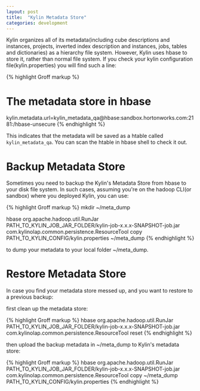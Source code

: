```yaml
---
layout: post
title:  "Kylin Metadata Store"
categories: development
---
```


Kylin organizes all of its metadata(including cube descriptions and instances, projects, inverted index description and instances, jobs, tables and dictionaries) as a hierarchy file system. However, Kylin uses hbase to store it, rather than normal file system. If you check your kylin configuration file(kylin.properties) you will find such a line:

{% highlight Groff markup %}
# The metadata store in hbase
kylin.metadata.url=kylin_metadata_qa@hbase:sandbox.hortonworks.com:2181:/hbase-unsecure
{% endhighlight %}


This indicates that the metadata will be saved as a htable called `kylin_metadata_qa`. You can scan the htable in hbase shell to check it out.

# Backup Metadata Store

Sometimes you need to backup the Kylin's Metadata Store from hbase to your disk file system.
In such cases, assuming you're on the hadoop CLI(or sandbox) where you deployed Kylin, you can use:

{% highlight Groff markup %}
mkdir ~/meta_dump

hbase  org.apache.hadoop.util.RunJar  PATH_TO_KYLIN_JOB_JAR_FOLDER/kylin-job-x.x.x-SNAPSHOT-job.jar com.kylinolap.common.persistence.ResourceTool  copy PATH_TO_KYLIN_CONFIG/kylin.properties ~/meta_dump
{% endhighlight %}

to dump your metadata to your local folder ~/meta_dump.

# Restore Metadata Store

In case you find your metadata store messed up, and you want to restore to a previous backup:

first clean up the metadata store:

{% highlight Groff markup %}
hbase  org.apache.hadoop.util.RunJar PATH_TO_KYLIN_JOB_JAR_FOLDER/kylin-job-x.x.x-SNAPSHOT-job.jar com.kylinolap.common.persistence.ResourceTool  reset 
{% endhighlight %}

then upload the backup metadata in ~/meta_dump to Kylin's metadata store:

{% highlight Groff markup %}
hbase  org.apache.hadoop.util.RunJar  PATH_TO_KYLIN_JOB_JAR_FOLDER/kylin-job-x.x.x-SNAPSHOT-job.jar com.kylinolap.common.persistence.ResourceTool  copy ~/meta_dump PATH_TO_KYLIN_CONFIG/kylin.properties
{% endhighlight %}

